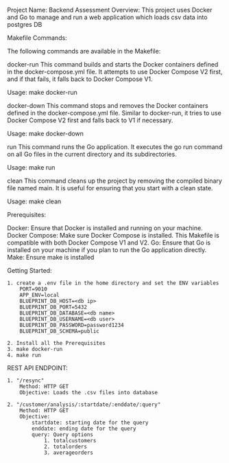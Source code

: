 Project Name:
    Backend Assessment
Overview:
    This project uses Docker and Go to manage and run a web application which loads csv data into postgres DB


Makefile Commands:

The following commands are available in the Makefile:

docker-run
This command builds and starts the Docker containers defined in the docker-compose.yml file. It attempts to use Docker Compose V2 first, and if that fails, it falls back to Docker Compose V1.

Usage: make docker-run

docker-down
This command stops and removes the Docker containers defined in the docker-compose.yml file. Similar to docker-run, it tries to use Docker Compose V2 first and falls back to V1 if necessary.

Usage: make docker-down

run
This command runs the Go application. It executes the go run command on all Go files in the current directory and its subdirectories.

Usage: make run

clean
This command cleans up the project by removing the compiled binary file named main. It is useful for ensuring that you start with a clean state.

Usage: make clean

Prerequisites:

Docker: Ensure that Docker is installed and running on your machine.
Docker Compose: Make sure Docker Compose is installed. This Makefile is compatible with both Docker Compose V1 and V2.
Go: Ensure that Go is installed on your machine if you plan to run the Go application directly.
Make: Ensure make is installed


Getting Started:

    1. create a .env file in the home directory and set the ENV variables
        PORT=9010
        APP_ENV=local
        BLUEPRINT_DB_HOST=<db ip>
        BLUEPRINT_DB_PORT=5432
        BLUEPRINT_DB_DATABASE=<db name>
        BLUEPRINT_DB_USERNAME=<db user>
        BLUEPRINT_DB_PASSWORD=password1234
        BLUEPRINT_DB_SCHEMA=public

    2. Install all the Prerequisites
    3. make docker-run
    4. make run


REST API ENDPOINT:

    1. "/resync"
        Method: HTTP GET
        Objective: Loads the .csv files into database

    2. "/customer/analysis/:startdate/:enddate/:query"
        Method: HTTP GET
        Objective:
            startdate: starting date for the query
            enddate: ending date for the query
            query: Query options 
                1. totalcustomers
                2. totalorders
                3. averageorders